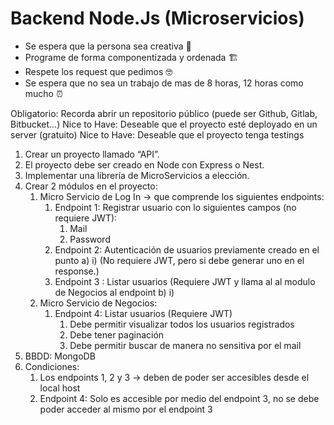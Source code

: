 # Backend Node.Js (Microservicios)

- Se espera que la persona sea creativa 🎨
- Programe de forma componentizada y ordenada 🏗
- Respete los request que pedimos 🤓
- Se espera que no sea un trabajo de mas de 8 horas, 12 horas como mucho ⏰

Obligatorio: Recorda abrir un repositorio público (puede ser Github, Gitlab, Bitbucket…) 
Nice to Have: Deseable que el proyecto esté deployado en un server (gratuito)
Nice to Have: Deseable que el proyecto tenga testings


1. Crear un proyecto llamado “API”.
2. El proyecto debe ser creado en Node con Express o Nest.
3. Implementar una librería de MicroServicios a elección.
4. Crear 2 módulos en el proyecto:
    1. Micro Servicio de Log In → que comprende los siguientes endpoints:
        1. Endpoint 1: Registrar usuario con lo siguientes campos (no requiere JWT):
            1. Mail
            2. Password
        2. Endpoint 2: Autenticación de usuarios previamente creado en el punto a) i) (No requiere JWT, pero si debe generar uno en el response.)
        3. Endpoint 3 : Listar usuarios (Requiere JWT y llama al al modulo de Negocios al endpoint b) i)
    2. Micro Servicio de Negocios:
        1. Endpoint 4: Listar usuarios (Requiere JWT)
            1. Debe permitir visualizar todos los usuarios registrados
            2. Debe tener paginación
            3. Debe permitir buscar de manera no sensitiva por el mail
5. BBDD: MongoDB
6. Condiciones:
    1. Los endpoints 1, 2 y 3 → deben de poder ser accesibles desde el local host
    2. Endpoint 4: Solo es accesible por medio del endpoint 3, no se debe poder acceder al mismo por el endpoint 3